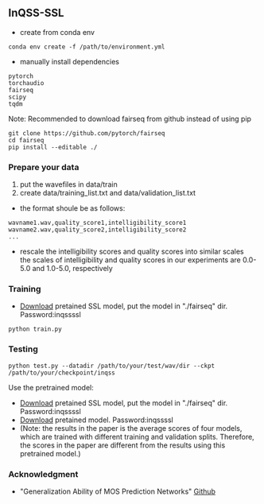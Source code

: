 ## InQSS-SSL

* create from conda env
```
conda env create -f /path/to/environment.yml
```
* manually install dependencies 
```
pytorch
torchaudio
fairseq 
scipy
tqdm 
```

Note: Recommended to download fairseq from github instead of using pip
```
git clone https://github.com/pytorch/fairseq
cd fairseq
pip install --editable ./
```

### Prepare your data

1. put the wavefiles in data/train
2. create data/training_list.txt and data/validation_list.txt
* the format shoule be as follows:
```
wavname1.wav,quality_score1,intelligibility_score1
wavname2.wav,quality_score2,intelligibility_score2
...
```
* rescale the intelligibility scores and quality scores into similar scales       
  the scales of intelligibility and quality scores in our experiments are 0.0-5.0 and 1.0-5.0, respectively
  
### Training

* [Download](http://gofile.me/6PGhz/HSNnJMlO7) pretained SSL model, put the model in "./fairseq" dir. Password:inqssssl


```
python train.py
```

### Testing
```
python test.py --datadir /path/to/your/test/wav/dir --ckpt /path/to/your/checkpoint/inqss
```
Use the pretrained model:
* [Download](http://gofile.me/6PGhz/HSNnJMlO7) pretained SSL model, put the model in "./fairseq" dir. Password:inqssssl
* [Download](http://gofile.me/6PGhz/dIUZjJPq1) pretained model. Password:inqssssl
* (Note: the results in the paper is the average scores of four models, which are trained with different training and validation splits. Therefore, the scores in the paper are different from the results using this pretrained model.)

### Acknowledgment
* "Generalization Ability of MOS Prediction Networks" [Github](https://github.com/nii-yamagishilab/mos-finetune-ssl)
